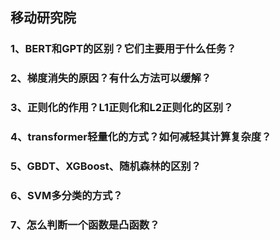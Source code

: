 ## 移动研究院

### 1、BERT和GPT的区别？它们主要用于什么任务？

### 2、梯度消失的原因？有什么方法可以缓解？

### 3、正则化的作用？L1正则化和L2正则化的区别？

### 4、transformer轻量化的方式？如何减轻其计算复杂度？

### 5、GBDT、XGBoost、随机森林的区别？

### 6、SVM多分类的方式？

### 7、怎么判断一个函数是凸函数？

